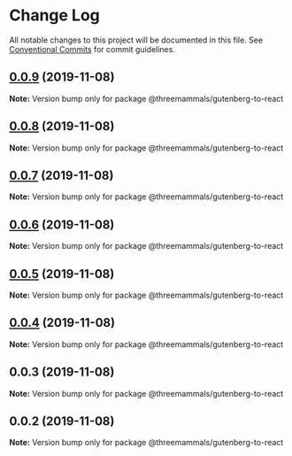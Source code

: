 # Change Log

All notable changes to this project will be documented in this file.
See [Conventional Commits](https://conventionalcommits.org) for commit guidelines.

## [0.0.9](https://github.com/ThreeMammals/gutenberg-to-react/compare/@threemammals/gutenberg-to-react@0.0.8...@threemammals/gutenberg-to-react@0.0.9) (2019-11-08)

**Note:** Version bump only for package @threemammals/gutenberg-to-react





## [0.0.8](https://github.com/ThreeMammals/gutenberg-to-react/compare/@threemammals/gutenberg-to-react@0.0.7...@threemammals/gutenberg-to-react@0.0.8) (2019-11-08)

**Note:** Version bump only for package @threemammals/gutenberg-to-react





## [0.0.7](https://github.com/ThreeMammals/gutenberg-to-react/compare/@threemammals/gutenberg-to-react@0.0.6...@threemammals/gutenberg-to-react@0.0.7) (2019-11-08)

**Note:** Version bump only for package @threemammals/gutenberg-to-react





## [0.0.6](https://github.com/ThreeMammals/gutenberg-to-react/compare/@threemammals/gutenberg-to-react@0.0.5...@threemammals/gutenberg-to-react@0.0.6) (2019-11-08)

**Note:** Version bump only for package @threemammals/gutenberg-to-react





## [0.0.5](https://github.com/ThreeMammals/gutenberg-to-react/compare/@threemammals/gutenberg-to-react@0.0.4...@threemammals/gutenberg-to-react@0.0.5) (2019-11-08)

**Note:** Version bump only for package @threemammals/gutenberg-to-react





## [0.0.4](https://github.com/ThreeMammals/gutenberg-to-react/compare/@threemammals/gutenberg-to-react@0.0.3...@threemammals/gutenberg-to-react@0.0.4) (2019-11-08)

**Note:** Version bump only for package @threemammals/gutenberg-to-react





## 0.0.3 (2019-11-08)

**Note:** Version bump only for package @threemammals/gutenberg-to-react





## 0.0.2 (2019-11-08)

**Note:** Version bump only for package @threemammals/gutenberg-to-react
